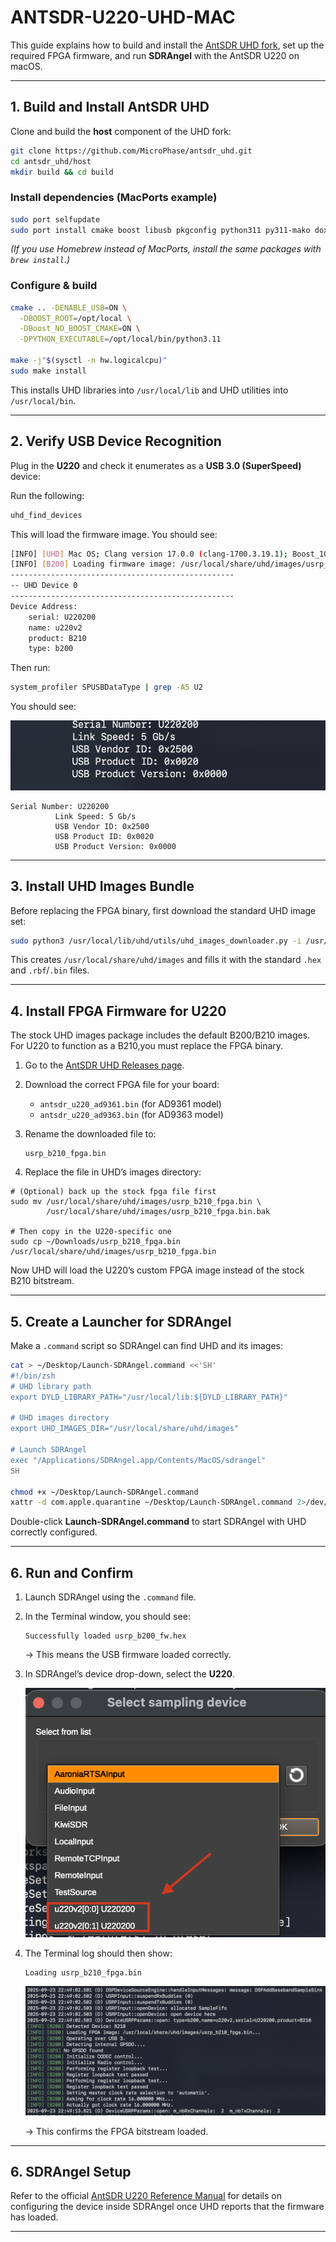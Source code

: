 # ANTSDR-U220-UHD-MAC

This guide explains how to build and install the [AntSDR UHD fork](https://github.com/MicroPhase/antsdr_uhd), set up the required FPGA firmware, and run **SDRAngel** with the AntSDR U220 on macOS.

---

## 1. Build and Install AntSDR UHD

Clone and build the **host** component of the UHD fork:

```bash
git clone https://github.com/MicroPhase/antsdr_uhd.git
cd antsdr_uhd/host
mkdir build && cd build
````

### Install dependencies (MacPorts example)

```bash
sudo port selfupdate
sudo port install cmake boost libusb pkgconfig python311 py311-mako doxygen
```

*(If you use Homebrew instead of MacPorts, install the same packages with `brew install`.)*

### Configure & build

```bash
cmake .. -DENABLE_USB=ON \
  -DBOOST_ROOT=/opt/local \
  -DBoost_NO_BOOST_CMAKE=ON \
  -DPYTHON_EXECUTABLE=/opt/local/bin/python3.11

make -j"$(sysctl -n hw.logicalcpu)"
sudo make install
```

This installs UHD libraries into `/usr/local/lib` and UHD utilities into `/usr/local/bin`.

---

## 2. Verify USB Device Recognition

Plug in the **U220** and check it enumerates as a **USB 3.0 (SuperSpeed)** device:

Run the following:
```bash
uhd_find_devices
```
This will load the firmware image. You should see:

```bash
[INFO] [UHD] Mac OS; Clang version 17.0.0 (clang-1700.3.19.1); Boost_107600; UHD_4.1.0.0-0-45cabfde
[INFO] [B200] Loading firmware image: /usr/local/share/uhd/images/usrp_b200_fw.hex...
--------------------------------------------------
-- UHD Device 0
--------------------------------------------------
Device Address:
    serial: U220200
    name: u220v2
    product: B210
    type: b200
```
Then run:
```bash
system_profiler SPUSBDataType | grep -A5 U2
```

You should see: 

![USB 3 Confirmation](images/uhd_u220_setup_1.png)
```
Serial Number: U220200
          Link Speed: 5 Gb/s
          USB Vendor ID: 0x2500
          USB Product ID: 0x0020
          USB Product Version: 0x0000

```

---

## 3. Install UHD Images Bundle

Before replacing the FPGA binary, first download the standard UHD image set:

```bash
sudo python3 /usr/local/lib/uhd/utils/uhd_images_downloader.py -i /usr/local/share/uhd/images
```

This creates `/usr/local/share/uhd/images` and fills it with the standard `.hex` and `.rbf`/`.bin` files.

---

## 4. Install FPGA Firmware for U220

The stock UHD images package includes the default B200/B210 images. For U220 to function as a B210,you must replace the FPGA binary.

1. Go to the [AntSDR UHD Releases page](https://github.com/MicroPhase/antsdr_uhd/releases).

2. Download the correct FPGA file for your board:

   * `antsdr_u220_ad9361.bin` (for AD9361 model)
   * `antsdr_u220_ad9363.bin` (for AD9363 model)

3. Rename the downloaded file to:

   ```
   usrp_b210_fpga.bin
   ```

4. Replace the file in UHD’s images directory:

```
# (Optional) back up the stock fpga file first
sudo mv /usr/local/share/uhd/images/usrp_b210_fpga.bin \
        /usr/local/share/uhd/images/usrp_b210_fpga.bin.bak

# Then copy in the U220-specific one
sudo cp ~/Downloads/usrp_b210_fpga.bin /usr/local/share/uhd/images/usrp_b210_fpga.bin
```

Now UHD will load the U220’s custom FPGA image instead of the stock B210 bitstream.

---

## 5. Create a Launcher for SDRAngel

Make a `.command` script so SDRAngel can find UHD and its images:

```bash
cat > ~/Desktop/Launch-SDRAngel.command <<'SH'
#!/bin/zsh
# UHD library path
export DYLD_LIBRARY_PATH="/usr/local/lib:${DYLD_LIBRARY_PATH}"

# UHD images directory
export UHD_IMAGES_DIR="/usr/local/share/uhd/images"

# Launch SDRAngel
exec "/Applications/SDRAngel.app/Contents/MacOS/sdrangel"
SH

chmod +x ~/Desktop/Launch-SDRAngel.command
xattr -d com.apple.quarantine ~/Desktop/Launch-SDRAngel.command 2>/dev/null || true
```

Double-click **Launch-SDRAngel.command** to start SDRAngel with UHD correctly configured.

---

## 6. Run and Confirm

1. Launch SDRAngel using the `.command` file.

2. In the Terminal window, you should see:

   ```
   Successfully loaded usrp_b200_fw.hex
   ```

   → This means the USB firmware loaded correctly.

3. In SDRAngel’s device drop-down, select the **U220**.

   ![dropdown](images/dropdown.png)
   
4. The Terminal log should then show:

   ```
   Loading usrp_b210_fpga.bin
   ```
   ![FPGA Load](images/fpga_load.png)

   → This confirms the FPGA bitstream loaded.

---

## 6. SDRAngel Setup

Refer to the official [AntSDR U220 Reference Manual](https://antsdr-docs.microphase.cn/en/latest/device_and_usage_manual/ANTSDR_U_Series_Module/ANTSDR_U220_Reference_Manual/AntsdrU220_Unpacking_examination.html) for details on configuring the device inside SDRAngel once UHD reports that the firmware has loaded.

---

